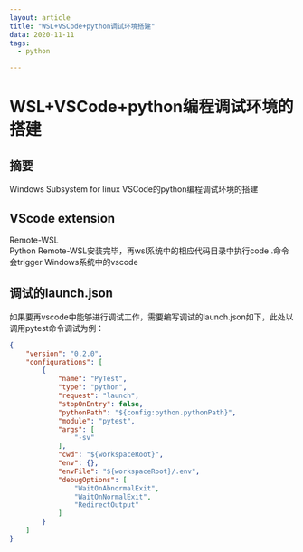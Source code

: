 ```yaml
---
layout: article
title: "WSL+VSCode+python调试环境搭建"
data: 2020-11-11
tags:
  - python

---
```

# WSL+VSCode+python编程调试环境的搭建  

## 摘要  
Windows Subsystem for linux VSCode的python编程调试环境的搭建

## VScode extension  
Remote-WSL  
Python
Remote-WSL安装完毕，再wsl系统中的相应代码目录中执行code .命令会trigger Windows系统中的vscode

## 调试的launch.json
如果要再vscode中能够进行调试工作，需要编写调试的launch.json如下，此处以调用pytest命令调试为例：  
```json
{
    "version": "0.2.0",
    "configurations": [
        {
            "name": "PyTest",
            "type": "python",
            "request": "launch",
            "stopOnEntry": false,
            "pythonPath": "${config:python.pythonPath}",
            "module": "pytest",
            "args": [
                "-sv"
            ],
            "cwd": "${workspaceRoot}",
            "env": {},
            "envFile": "${workspaceRoot}/.env",
            "debugOptions": [
                "WaitOnAbnormalExit",
                "WaitOnNormalExit",
                "RedirectOutput"
            ]
        }
    ]
}
```
